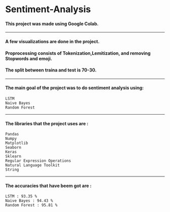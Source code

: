 # Sentiment-Analysis

#### This project was made using Google Colab.

_________________________________________________________________________
#### A few visualizations are done in the project.
#### Proprocessing consists of Tokenization,Lemitization, and removing Stopwords and emoji.
#### The split between traina and test is 70-30.

_________________________________________________________________________
#### The main goal of the project was to do sentiment analysis using:
    LSTM
    Naive Bayes
    Random Forest
    
__________________________________________________________________________
#### The libraries that the project uses are :
    Pandas
    Numpy
    Matplotlib
    Seaborn
    Keras
    Sklearn
    Regular Expression Operations
    Natural Language Toolkit
    String
    
____________________________________________________________________________
#### The accuracies that have beem got are :
    LSTM : 93.35 %
    Naive Bayes : 94.43 %
    Random Forest : 95.81 %
